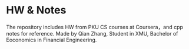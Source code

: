 # HW & Notes
The repository includes HW from PKU CS courses at Coursera，and cpp notes for reference.
Made by Qian Zhang, Student in XMU, Bachelor of Eoconomics in Financial Engineering.
